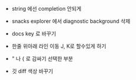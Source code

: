 - string 에선 completion 안되게 
- snacks explorer 에서 diagnostic background 삭제

- docs key <S-d>로 바꾸기
- 한줄 위아래 라인 이동 J, K로 할수있게 하기

- " 나 { 로 감싸기 선택한 부분
- 깃 diff 색상 바꾸기
